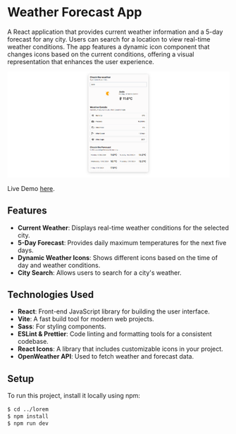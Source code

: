 # Weather Forecast App

A React application that provides current weather information and a 5-day forecast for any city. Users can search for a location to view real-time weather conditions.
The app features a dynamic icon component that changes icons based on the current conditions, offering a visual representation that enhances the user experience.

![App Screenshot](./public/screenshot.png)

Live Demo [here](https://rwf-jk.vercel.app/).

## Features

- **Current Weather**: Displays real-time weather conditions for the selected city.
- **5-Day Forecast**: Provides daily maximum temperatures for the next five days.
- **Dynamic Weather Icons**: Shows different icons based on the time of day and weather conditions.
- **City Search**: Allows users to search for a city's weather.

## Technologies Used

- **React**: Front-end JavaScript library for building the user interface.
- **Vite**: A fast build tool for modern web projects.
- **Sass**: For styling components.
- **ESLint & Prettier**: Code linting and formatting tools for a consistent codebase.
- **React Icons**: A library that includes customizable icons in your project.
- **OpenWeather API**: Used to fetch weather and forecast data.

## Setup

To run this project, install it locally using npm:
```
$ cd ../lorem
$ npm install
$ npm run dev
```
